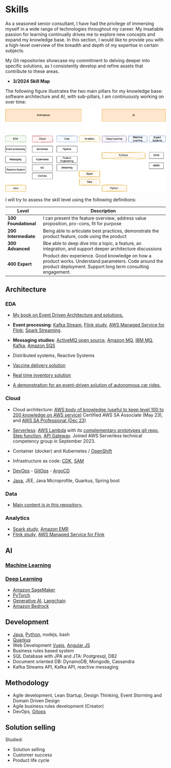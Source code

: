 # Skills

As a seasoned senior consultant, I have had the privilege of immersing myself in a wide range of technologies throughout my career. My insatiable passion for learning continually drives me to explore new concepts and expand my knowledge base. In this section, I would like to provide you with a high-level overview of the breadth and depth of my expertise in certain subjects.

My Git repositories showcase my commitment to delving deeper into specific solutions, as I consistently develop and refine assets that contribute to these areas.

* **3/2024 Skill Map**

The following figure illustrates the two main pillars for my knowledge base: software architecture and AI, with sub-pillars, I am continuously working on over time:

![](./diagrams/skill-map.drawio.png)

I will try to assess the skill level using the following definitions:

| Level | Description |
| --- | --- |
| **100	Foundational** |	I can present the feature overview, address value proposition, pro-cons, fit for purpose |
| **200	Intermediate** |	Being able to articulate best practices, demonstrate the product feature, code using the product |
| **300	Advanced**	| Bbe able to deep dive into a topic, a feature, an integration, and support deeper architecture discussions |
| **400	Expert** |  Product dev experience. Good knowledge on how a product works. Understand parameters. Code around the product deployment. Support long term consulting engagement. |


## Architecture

### EDA

* [My book on Event Driven Architecture and solutions.](https://jbcodeforce.github.io/eda-studies/)
* **Event processing**: [Kafka Stream](https://jbcodeforce.github.io/eda-studies/techno/kstreams/), [Flink study](https://jbcodeforce.github.io/flink-studies/), [AWS Managed Service for Flink](https://jbcodeforce.github.io/yarfba/kinesis/#managed-service-for-apache-flink); [Spark Streaming](https://jbcodeforce.github.io//spark-studies/dev/streaming/).

* **Messaging studies**: [ActiveMQ open source](https://jbcodeforce.github.io/aws-messaging-study/activemq/), [Amazon MQ](https://jbcodeforce.github.io/aws-messaging-study/amazonmq/), [IBM MQ](https://jbcodeforce.github.io/eda-studies/techno/ibm-mq/), [Kafka](https://jbcodeforce.github.io/kafka-studies/), [Amazon SQS](https://jbcodeforce.github.io/aws-messaging-study/sqs/)
* Distributed systems, Reactive Systems
* [Vaccine delivery solution](https://github.com/jbcodeforce/vaccine-solution-main)
* [Real time inventory solution](https://github.com/jbcodeforce/refarch-eda-item-inventory)
* [A demonstration for an event-driven solution of autonomous car rides.](https://jbcodeforce.github.io/autonomous-car-iac/)

### Cloud

* Cloud architecture: [AWS body of knowledge (useful to keep level 100 to 200 knowledge on AWS service)](https://jbcodeforce.github.io/yarfba/) Certified AWS SA Associate (May 23), and [AWS SA Professional (Dec 23)](https://www.credly.com/earner/earned/share/23fc1d81-d8be-43d3-9be4-b528c132f377)
* [Serverless](https://jbcodeforce.github.io/yarfba/serverless/): [AWS Lambda](https://jbcodeforce.github.io/yarfba/serverless/lambda/) with its [complementary prototypes git repo](https://jbcodeforce.github.io/autonomous-car-mgr/), [Step function](https://jbcodeforce.github.io/yarfba/serverless/stepfct/), [API Gateway](https://jbcodeforce.github.io/yarfba/serverless/apigtw/).  Joined AWS Serverless technical competency group in September 2023.
* Container (docker) and Kubernetes / [OpenShift](https://jbcodeforce.github.io/openshift-studies/)
* Infrastructure as code: [CDK](https://jbcodeforce.github.io/yarfba/coding/cdk/), [SAM](https://jbcodeforce.github.io/yarfba/coding/sam/)
* [DevOps](https://jbcodeforce.github.io/coding/agile/) - [GitOps](https://jbcodeforce.github.io/coding/gitops) - [ArgoCD](https://jbcodeforce.github.io/coding/argocd)

* [Java](https://jbcodeforce.github.io/java/), JEE, Java Microprofile, Quarkus, Spring boot

### Data

* [Main content is in this repository.](./data/index.md)

### Analytics

* [Spark study](https://jbcodeforce.github.io/spark-studies/), [Amazon EMR](https://jbcodeforce.github.io/yarfba/analytics/#elastic-mapreduce-emr)
* [Flink study](https://jbcodeforce.github.io/flink-studies/), [AWS Managed Service for Flink](https://jbcodeforce.github.io/yarfba/kinesis/#managed-service-for-apache-flink)

## AI

### [Machine Learning](https://jbcodeforce.github.io/ML-studies/#machine-learning)
### [Deep Learning](https://jbcodeforce.github.io/ML-studies/ml/deep-learning/)

* [Amazon SageMaker](https://jbcodeforce.github.io/yarfba/ai-ml/sagemaker/)
* [PyTorch](https://jbcodeforce.github.io/ML-studies/coding/pytorch/)
* [Generative AI](https://jbcodeforce.github.io/ML-studies/ml/generative-ai/), [Langchain](https://jbcodeforce.github.io/ML-studies/coding/langchain/)
* [Amazon Bedrock](https://jbcodeforce.github.io/yarfba/ai-ml/bedrock/)


## Development

* [Java](https://jbcodeforce.github.io/java), [Python](https://jbcodeforce.github.io/python-code), nodejs, bash
* [Quarkus](https://jbcodeforce.github.io/java/quarkus/)
* Web Development [Vuejs](https://jbcodeforce.github.io/vuejs-studies/), [Angular JS](https://github.com/jbcodeforce/angular-sandbox)
* Business rules based system
* SQL Database with JPA and JTA: Postgresql, DB2
* Document oriented DB: DynamoDB, Mongodb, Cassandra
* Kafka Streams API, Kafka API, reactive messaging

## Methodology

* Agile development, Lean Startup, Design Thinking, Event Storming and Domain Driven Design
* Agile business rules development (Creator)
* DevOps, [Gitops](https://jbcodeforce.github.io/coding/gitops)

## Solution selling

Studied:

* Solution selling
* Customer success
* Product life cycle